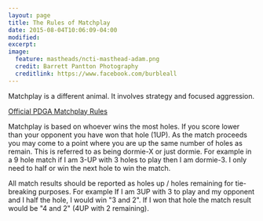 ```yaml
---
layout: page
title: The Rules of Matchplay
date: 2015-08-04T10:06:09-04:00
modified:
excerpt:
image:
  feature: mastheads/ncti-masthead-adam.png
  credit: Barrett Pantton Photography
  creditlink: https://www.facebook.com/burbleall
---
```


Matchplay is a different animal.  It involves strategy and focused aggression.

[Official PDGA Matchplay Rules](https://www.pdga.com/rules/official-rules-disc-golf/appendix-a)

Matchplay is based on whoever wins the most holes.  If you score lower than your
opponent you have won that hole (1UP).  As the match proceeds you may come to a
point where you are up the same number of holes as remain.  This is referred to 
as being dormie-X or just dormie.  For example in a 9 hole match if I am 3-UP
with 3 holes to play then I am dormie-3.  I only need to half or win the next hole to
win the match.

All match results should be reported as holes up / holes remaining for tie-breaking
purposes. For example If I am 3UP with 3 to play and my opponent and I half the hole,
I would win "3 and 2".  If I won that hole the match result would be "4 and 2" (4UP with 2 remaining).

